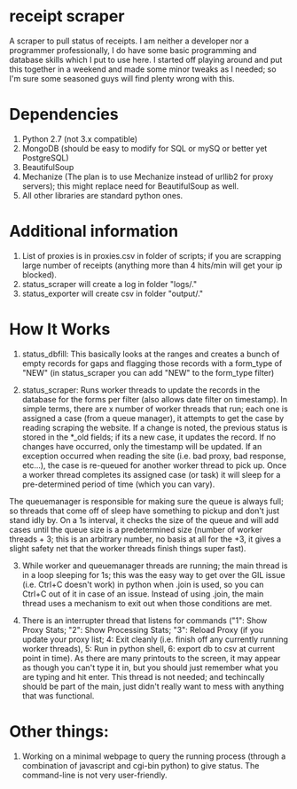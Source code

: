 receipt scraper 
===============

A scraper to pull status of receipts. I am neither a developer nor a programmer professionally, I do have some basic programming and database skills which I put to use here. I started off playing around and put this together in a weekend and made some minor tweaks as I needed; so I'm sure some seasoned guys will find plenty wrong with this.


Dependencies
============
1. Python 2.7 (not 3.x compatible)
2. MongoDB (should be easy to modify for SQL or mySQ or better yet PostgreSQL)
3. BeautifulSoup
4. Mechanize (The plan is to use Mechanize instead of urllib2 for proxy servers); this might replace need for BeautifulSoup as well.
5. All other libraries are standard python ones.


Additional information
======================
1. List of proxies is in proxies.csv in folder of scripts; if you are scrapping large number of receipts (anything more than 4 hits/min will get your ip blocked).
2. status_scraper will create a log in folder "logs/."
3. status_exporter will create csv in folder "output/."

How It Works
============

1. status_dbfill: This basically looks at the ranges and creates a bunch of empty records for gaps and flagging those records with a form_type of "NEW" (in status_scraper you can add "NEW" to the form_type filter)

2. status_scraper: Runs worker threads to update the records in the database for the forms per filter (also allows date filter on timestamp). In simple terms, there are x number of worker threads that run; each one is assigned a case (from a queue manager), it attempts to get the case by reading scraping the website. If a change is noted, the previous status is stored in the *_old fields; if its a new case, it updates the record. If no changes have occurred, only the timestamp will be updated. If an exception occurred when reading the site (i.e. bad proxy, bad response, etc...), the case is re-queued for another worker thread to pick up. Once a worker thread completes its assigned case (or task) it will sleep for a pre-determined period of time (which you can vary). 

The queuemanager is responsible for making sure the queue is always full; so threads that come off of sleep have something to pickup and don't just stand idly by. On a 1s interval, it checks the size of the queue and will add cases until the queue size is a predetermined size (number of worker threads + 3; this is an arbitrary number, no basis at all for the +3, it gives a slight safety net that the worker threads finish things super fast).

3. While worker and queuemanager threads are running; the main thread is in a loop sleeping for 1s; this was the easy way to get over the GIL issue (i.e. Ctrl+C doesn't work) in python when .join is used, so you can Ctrl+C out of it in case of an issue. Instead of using .join, the main thread uses a mechanism to exit out when those conditions are met.

4. There is an interrupter thread that listens for commands ("1": Show Proxy Stats; "2": Show Processing Stats; "3": Reload Proxy (if you update your proxy list; 4: Exit cleanly (i.e. finish off any currently running worker threads), 5: Run in python shell, 6: export db to csv at current point in time). As there are many printouts to the screen, it may appear as though you can't type it in, but you should just remember what you are typing and hit enter. This thread is not needed; and techincally should be part of the main, just didn't really want to mess with anything that was functional.
 
Other things:
============
1. Working on a minimal webpage to query the running process (through a combination of javascript and cgi-bin python) to give status. The command-line is not very user-friendly.

